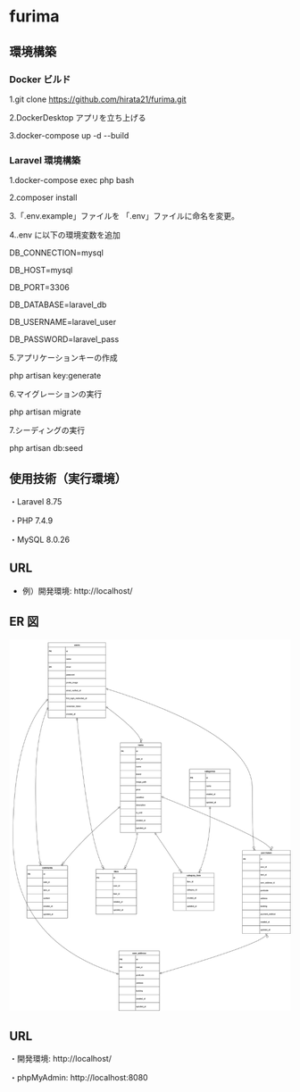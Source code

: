 # furima

## 環境構築

### Docker ビルド

1.git clone https://github.com/hirata21/furima.git

2.DockerDesktop アプリを立ち上げる

3.docker-compose up -d --build

### Laravel 環境構築

1.docker-compose exec php bash

2.composer install

3.「.env.example」ファイルを 「.env」ファイルに命名を変更。

4..env に以下の環境変数を追加

DB_CONNECTION=mysql

DB_HOST=mysql

DB_PORT=3306

DB_DATABASE=laravel_db

DB_USERNAME=laravel_user

DB_PASSWORD=laravel_pass

5.アプリケーションキーの作成

php artisan key:generate

6.マイグレーションの実行

php artisan migrate

7.シーディングの実行

php artisan db:seed

## 使用技術（実行環境）

・Laravel 8.75

・PHP 7.4.9

・MySQL 8.0.26

## URL

- 例）開発環境: http://localhost/

## ER 図

![ER図](er.png)

## URL

・開発環境: http://localhost/

・phpMyAdmin: http://localhost:8080
